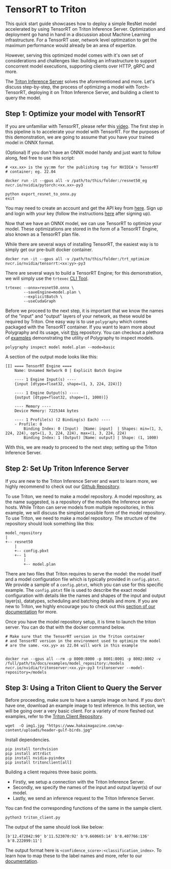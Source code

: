 # TensorRT to Triton

This quick start guide showcases how to deploy a simple ResNet model accelerated by using TensorRT on Triton Inference Server. Optimization and deployment go hand in hand in a discussion about Machine Learning infrastructure. For a TensorRT user, network level optimzation to get the maximum performance would already be an area of expertize. 

However, serving this optimized model comes with it's own set of considerations and challenges like: building an infrastructure to support concorrent model executions, supporting clients over HTTP, gRPC and more.

The [Triton Inference Server](https://github.com/triton-inference-server/server) solves the aforementioned and more. Let's discuss step-by-step, the process of optimizing a model with Torch-TensorRT, deploying it on Triton Inference Server, and building a client to query the model. 


## Step 1: Optimize your model with TensorRT

If you are unfamiliar with TensorRT, please refer this [video](https://youtu.be/rK-jxPPY9V4). The first step in this pipeline is to accelerate your model with TensorRT. For the purposes of this demonstration, we are going to assume that you have your trained model in ONNX format. 

(Optional) If you don't have an ONNX model handy and just want to follow along, feel free to use this script:
```
# <xx.xx> is the yy:mm for the publishing tag for NVIDIA's TensorRT 
# container; eg. 22.04

docker run -it --gpus all -v /path/to/this/folder:/resnet50_eg nvcr.io/nvidia/pytorch:<xx.xx>-py3

python export_resnet_to_onnx.py
exit
```

You may need to create an account and get the API key from [here](https://ngc.nvidia.com/setup/). Sign up and login with your key (follow the instructions [here](https://ngc.nvidia.com/setup/api-key) after signing up).

Now that we have an ONNX model, we can use TensorRT to optimize your model. These optimizations are stored in the form of a TensorRT Engine, also known as a TensorRT plan file.

While there are several ways of installing TensorRT, the easiest way is to simply get our pre-built docker container.

```
docker run -it --gpus all -v /path/to/this/folder:/trt_optimize nvcr.io/nvidia/tensorrt:<xx:yy>-py3
```
There are several ways to build a TensorRT Engine; for this demonstration, we will simply use the `trtexec` [CLI Tool](https://docs.nvidia.com/deeplearning/tensorrt/developer-guide/index.html#trtexec).

```
trtexec --onnx=resnet50.onnx \
        --saveEngine=model.plan \
        --explicitBatch \
        --useCudaGraph
```

Before we proceed to the next step, it is important that we know the names of the "input" and "output" layers of your network, as these would be required by Triton. One easy way is to use `polygraphy` which comes packaged with the TensorRT container. If you want to learn more about Polygraphy and its usage, visit [this](https://github.com/NVIDIA/TensorRT/tree/main/tools/Polygraphy) repository. You can checkout a plethora of [examples](https://github.com/NVIDIA/TensorRT/tree/main/tools/Polygraphy/examples/cli/inspect) demonstrating the utility of Polygraphy to inspect models.

```
polygraphy inspect model model.plan --mode=basic
```
A section of the output mode looks like this:
```
[I] ==== TensorRT Engine ====
    Name: Unnamed Network 0 | Explicit Batch Engine

    ---- 1 Engine Input(s) ----
    {input [dtype=float32, shape=(1, 3, 224, 224)]}

    ---- 1 Engine Output(s) ----
    {output [dtype=float32, shape=(1, 1000)]}

    ---- Memory ----
    Device Memory: 7225344 bytes

    ---- 1 Profile(s) (2 Binding(s) Each) ----
    - Profile: 0
        Binding Index: 0 (Input)  [Name: input]  | Shapes: min=(1, 3, 224, 224), opt=(1, 3, 224, 224), max=(1, 3, 224, 224)
        Binding Index: 1 (Output) [Name: output] | Shape: (1, 1000)
```

With this, we are ready to proceed to the next step; setting up the Triton Inference Server.

## Step 2: Set Up Triton Inference Server

If you are new to the Triton Inference Server and want to learn more, we highly recommend to check out our [Github Repository](https://github.com/triton-inference-server).

To use Triton, we need to make a model repository. A model repository, as the name suggested, is a repository of the models the Inference server hosts. While Triton can serve models from multiple repositories, in this example, we will discuss the simplest possible form of the model repository. To use Triton, we need to make a model repository. The structure of the repository should look something like this:
```
model_repository
|
+-- resnet50
    |
    +-- config.pbxt
    +-- 1
        |
        +-- model.plan
```

There are two files that Triton requires to serve the model: the model itself and a model configuration file which is typically provided in `config.pbtxt`. We provide a sample of a `config.pbtxt`, which you can use for this specific example. The `config.pbtxt` file is used to describe the exact model configuration with details like the names and shapes of the input and output layer(s), datatypes, scheduling and batching details and more. If you are new to Triton, we highly encourage you to check out this [section of our documentation](https://github.com/triton-inference-server/server/blob/main/docs/model_configuration.md) for more. 

Once you have the model repository setup, it is time to launch the triton server. You can do that with the docker command below.
```
# Make sure that the TensorRT version in the Triton container
# and TensorRT version in the environment used to optimize the model
# are the same. <xx.yy> as 22.04 will work in this example


docker run --gpus all --rm -p 8000:8000 -p 8001:8001 -p 8002:8002 -v /full/path/to/docs/examples/model_repository:/models nvcr.io/nvidia/tritonserver:<xx.yy>-py3 tritonserver --model-repository=/models
```

## Step 3: Using a Triton Client to Query the Server

Before proceeding, make sure to have a sample image on hand. If you don't have one, download an example image to test inference. In this section, we will be going over a very basic client. For a variety of more fleshed out examples, refer to the [Triton Client Repository](https://github.com/triton-inference-server/client/tree/main/src/python/examples).

```
wget  -O img1.jpg "https://www.hakaimagazine.com/wp-content/uploads/header-gulf-birds.jpg"
```

Install dependencies.
```
pip install torchvision
pip install attrdict
pip install nvidia-pyindex
pip install tritonclient[all]
```

Building a client requires three basic points. 
* Firstly, we setup a connection with the Triton Inference Server. 
* Secondly, we specify the names of the input and output layer(s) of our model.
* Lastly, we send an inference request to the Triton Inference Server.

You can find the corresponding functions of the same in the sample client.
```
python3 triton_client.py
```
The output of the same should look like below:
```
[b'12.472842:90' b'11.523070:92' b'9.660665:14' b'8.407766:136'
 b'8.222099:11']
```
The output format here is `<confidence_score>:<classification_index>`. To learn how to map these to the label names and more, refer to our [documentation](https://github.com/triton-inference-server/server/blob/main/docs/protocol/extension_classification.md).
